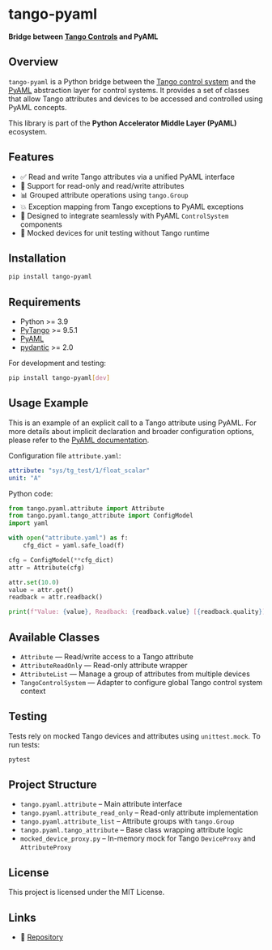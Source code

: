 # tango-pyaml

**Bridge between **[**Tango Controls**](https://www.tango-controls.org/)** and PyAML**



## Overview

`tango-pyaml` is a Python bridge between the [Tango control system](https://www.tango-controls.org/) and the [PyAML](https://github.com/python-accelerator-middle-layer/pyaml) abstraction layer for control systems. It provides a set of classes that allow Tango attributes and devices to be accessed and controlled using PyAML concepts.

This library is part of the **Python Accelerator Middle Layer (PyAML)** ecosystem.

## Features

- ✅ Read and write Tango attributes via a unified PyAML interface
- 🔁 Support for read-only and read/write attributes
- 📊 Grouped attribute operations using `tango.Group`
- 💥 Exception mapping from Tango exceptions to PyAML exceptions
- 🧹 Designed to integrate seamlessly with PyAML `ControlSystem` components
- 🧪 Mocked devices for unit testing without Tango runtime

## Installation

```bash
pip install tango-pyaml
```

## Requirements

- Python >= 3.9
- [PyTango](https://pytango.readthedocs.io/en/latest/) >= 9.5.1
- [PyAML](https://github.com/python-accelerator-middle-layer/pyaml)
- [pydantic](https://docs.pydantic.dev/) >= 2.0

For development and testing:

```bash
pip install tango-pyaml[dev]
```

## Usage Example

This is an example of an explicit call to a Tango attribute using PyAML. For more details about implicit declaration and broader configuration options, please refer to the [PyAML documentation](https://github.com/python-accelerator-middle-layer/pyaml).

Configuration file `attribute.yaml`:

```yaml
attribute: "sys/tg_test/1/float_scalar"
unit: "A"
```

Python code:

```python
from tango.pyaml.attribute import Attribute
from tango.pyaml.tango_attribute import ConfigModel
import yaml

with open("attribute.yaml") as f:
    cfg_dict = yaml.safe_load(f)

cfg = ConfigModel(**cfg_dict)
attr = Attribute(cfg)

attr.set(10.0)
value = attr.get()
readback = attr.readback()

print(f"Value: {value}, Readback: {readback.value} [{readback.quality}]")
```

## Available Classes

- `Attribute` — Read/write access to a Tango attribute
- `AttributeReadOnly` — Read-only attribute wrapper
- `AttributeList` — Manage a group of attributes from multiple devices
- `TangoControlSystem` — Adapter to configure global Tango control system context

## Testing

Tests rely on mocked Tango devices and attributes using `unittest.mock`. To run tests:

```bash
pytest
```

## Project Structure

- `tango.pyaml.attribute` – Main attribute interface
- `tango.pyaml.attribute_read_only` – Read-only attribute implementation
- `tango.pyaml.attribute_list` – Attribute groups with `tango.Group`
- `tango.pyaml.tango_attribute` – Base class wrapping attribute logic
- `mocked_device_proxy.py` – In-memory mock for Tango `DeviceProxy` and `AttributeProxy`

## License

This project is licensed under the MIT License.

## Links

- 🧺 [Repository](https://github.com/python-accelerator-middle-layer/tango-pyaml)

